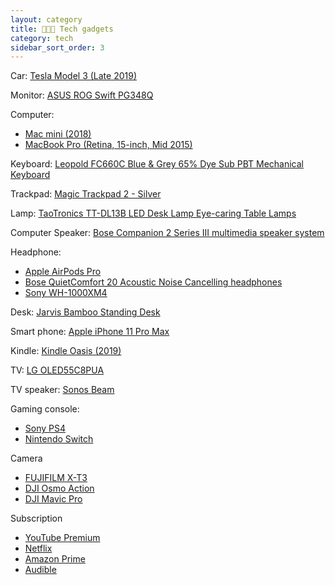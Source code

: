 ```yaml
---
layout: category
title: 👨🏻‍💻 Tech gadgets
category: tech
sidebar_sort_order: 3
---
```

Car: [Tesla Model 3 (Late 2019)](https://www.tesla.com/model3)

Monitor: [ASUS ROG Swift PG348Q](https://www.amazon.com/PG348Q-Ultra-Wide-3440x1440-DisplayPort-Monitor/dp/B01C83BE6U)

Computer:

- [Mac mini (2018)](https://support.apple.com/kb/SP782?locale=en_US)
- [MacBook Pro (Retina, 15-inch, Mid 2015)](https://support.apple.com/kb/sp719?locale=en_US)

Keyboard: [Leopold FC660C Blue & Grey 65% Dye Sub PBT Mechanical Keyboard](https://mechanicalkeyboards.com/shop/index.php?l=product_detail&p=4096)

Trackpad: [Magic Trackpad 2 - Silver](https://www.apple.com/shop/product/MJ2R2LL/A/magic-trackpad-2-silver?afid=p238%7CsESJIjGW2-dc_mtid_1870765e38482_pcrid_420261373436_pgrid_46344808516_&cid=aos-us-kwgo-btb--slid---product-)

Lamp: [TaoTronics TT-DL13B LED Desk Lamp Eye-caring Table Lamps](https://www.amazon.com/gp/product/B0197ZOAKE/ref=ppx_yo_dt_b_search_asin_title?ie=UTF8&psc=1)

Computer Speaker: [Bose Companion 2 Series III multimedia speaker system](https://www.bose.com/en_us/products/speakers/stereo_speakers/companion-2-series-iii-multimedia-speaker-system.html?mc=25_PS_SP_PL_00_GO_&gclid=Cj0KCQjwp4j6BRCRARIsAGq4yMHSzhO3OYO7T3EsQUrtOV7ryUZowsensw9OoGMMlwXLwO2EWhHwBPcaAvfjEALw_wcB&gclsrc=aw.ds#v=companion2_black)

Headphone:

- [Apple AirPods Pro](https://www.apple.com/airpods-pro/?afid=p238%7CsOLFV4In2-dc_mtid_1870765e38482_pcrid_443905855884_pgrid_87272266274_&cid=aos-us-kwgo---slid---product-)
- [Bose QuietComfort 20 Acoustic Noise Cancelling headphones](https://www.bose.com/en_us/products/headphones/earbuds/quietcomfort-20i-acoustic-noise-cancelling-headphones.html?mc=25_PS_HP_PL_00_GO_&gclid=Cj0KCQjwp4j6BRCRARIsAGq4yMEsQfQ7Bc_1dMk0ppLPFgQG47Rj23ynz_zSNsAkHzHv9cqTCk652_4aAl5XEALw_wcB&gclsrc=aw.ds#v=qc20_apple_black)
- [Sony WH-1000XM4](https://www.sony.com/electronics/headband-headphones/wh-1000xm4)

Desk: [Jarvis Bamboo Standing Desk](https://www.fully.com/standing-desks/jarvis/jarvis-adjustable-height-desk-bamboo.html)

Smart phone: [Apple iPhone 11 Pro Max](https://www.apple.com/shop/buy-iphone/iphone-11-pro?afid=p238%7CssseUkPy0-dc_mtid_20925d2q39172_pcrid_440697304051_pgrid_86413204028_&cid=wwa-us-kwgo-iphone--slid---Brand-iPhone11ProMax-Tradein-)

Kindle: [Kindle Oasis (2019)](https://www.amazon.com/All-new-Kindle-Oasis-now-with-adjustable-warm-light/dp/B07F7TLZF4/ref=sxts_sxwds-bia-wc-p13n1_0?crid=3JQRNTLQK869G&cv_ct_cx=kindle+oasis&dchild=1&keywords=kindle+oasis&pd_rd_i=B07F7TLZF4&pd_rd_r=b677b644-b0cf-49ce-a9f7-965d405a544e&pd_rd_w=dqJGU&pd_rd_wg=tkUgX&pf_rd_p=13bf9bc7-d68d-44c3-9d2e-647020f56802&pf_rd_r=HDTPW5ZMWS27TYH3N101&psc=1&qid=1598218090&sprefix=kindle+oasis%2Caps%2C231&sr=1-1-791c2399-d602-4248-afbb-8a79de2d236f)

TV: [LG OLED55C8PUA](https://www.lg.com/us/tvs/lg-OLED55C8PUA-oled-4k-tv?gclid=Cj0KCQjwp4j6BRCRARIsAGq4yMHQ3jWOhXs05bNoEHlHvel6B6xsfAtOooxMFSiRQsyIp5bUoc7wRGwaAoiuEALw_wcB&gclsrc=aw.ds)

TV speaker: [Sonos Beam](https://www.sonos.com/en-us/shop/beam.html)

Gaming console:

- [Sony PS4](https://www.playstation.com/en-us/explore/ps4/)
- [Nintendo Switch](https://www.nintendo.com/switch/)

Camera

- [FUJIFILM X-T3](https://fujifilm-x.com/global/products/cameras/x-t3/)
- [DJI Osmo Action](https://www.dji.com/why-osmo-action?gclid=Cj0KCQjwp4j6BRCRARIsAGq4yMHWUWb72VsYleGs1f0Nahzn92IuzKNLF8elctdG4BDhMVKX-wbAviAaAqHCEALw_wcB)
- [DJI Mavic Pro](https://www.dji.com/mavic)

Subscription

- [YouTube Premium](https://www.youtube.com/premium)
- [Netflix](https://www.netflix.com/)
- [Amazon Prime](https://www.amazon.com/)
- [Audible](https://www.audible.com/)